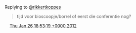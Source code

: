 Replying to [@rikkertkoppes](https://twitter.com/rikkertkoppes/status/162527514978299905)

> tijd voor bioscoopje/borrel of eerst die conferentie nog?

<img src="../../media/tweet.ico" width="12" /> [Thu Jan 26 18:53:19 +0000 2012](https://twitter.com/DromerDenker/status/162609075195092992)